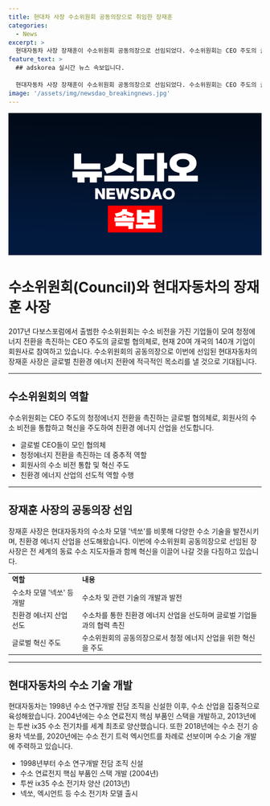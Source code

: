 ```yaml
---
title: 현대차 사장 수소위원회 공동의장으로 취임한 장재훈
categories:
  - News
excerpt: >
  현대자동차 사장 장재훈이 수소위원회 공동의장으로 선임되었다. 수소위원회는 CEO 주도의 글로벌 친환경 에너지 전환을 촉진하는 협의체로, 현재 20여 개국의 140개 기업이 참여하고 있다. 수소위원회는 리더십 액션을 주제로 한 연례 행사를 개최하며 현대차의 수소차 모델 '넥쏘' 를 선보였다. 현대차는 수소 연구개발 전담 조직을 신설한 뒤 수소 산업을 집중적으로 육성하며 수소 전기차를 세계 최초로 양산했다.
feature_text: >
  ## adskorea 실시간 뉴스 속보입니다.

  현대자동차 사장 장재훈이 수소위원회 공동의장으로 선임되었다. 수소위원회는 CEO 주도의 글로벌 친환경 에너지 전환을 촉진하는 협의체로, 현재 20여 개국의 140개 기업이 참여하고 있다. 수소위원회는 리더십 액션을 주제로 한 연례 행사를 개최하며 현대차의 수소차 모델 '넥쏘' 를 선보였다. 현대차는 수소 연구개발 전담 조직을 신설한 뒤 수소 산업을 집중적으로 육성하며 수소 전기차를 세계 최초로 양산했다.
image: '/assets/img/newsdao_breakingnews.jpg'
---
```


<p><img src="/assets/img/newsdao_breakingnews.jpg" alt="adskorea 속보" /></p>

<h1 data-ke-size="size26"><b>수소위원회(Council)</b>와 <b>현대자동차의 장재훈 사장</b></h1>

<p data-ke-size="size16">2017년 다보스포럼에서 출범한 수소위원회는 수소 비전을 가진 기업들이 모여 청정에너지 전환을 촉진하는 CEO 주도의 글로벌 협의체로, 현재 20여 개국의 140개 기업이 회원사로 참여하고 있습니다. 수소위원회의 공동의장으로 이번에 선임된 현대자동차의 장재훈 사장은 글로벌 친환경 에너지 전환에 적극적인 목소리를 낼 것으로 기대됩니다.</p>

<hr>

<h2 data-ke-size="size26">수소위원회의 역할</h2>

<p data-ke-size="size16">수소위원회는 CEO 주도의 청정에너지 전환을 촉진하는 글로벌 협의체로, 회원사의 수소 비전을 통합하고 혁신을 주도하여 친환경 에너지 산업을 선도합니다.</p>

<ul>
  <li>글로벌 CEO들이 모인 협의체</li>
  <li>청정에너지 전환을 촉진하는 데 중추적 역할</li>
  <li>회원사의 수소 비전 통합 및 혁신 주도</li>
  <li>친환경 에너지 산업의 선도적 역할 수행</li>
</ul>

<hr>

<h2 data-ke-size="size26">장재훈 사장의 공동의장 선임</h2>

<p data-ke-size="size16">장재훈 사장은 현대자동차의 수소차 모델 '넥쏘'를 비롯해 다양한 수소 기술을 발전시키며, 친환경 에너지 산업을 선도해왔습니다. 이번에 수소위원회 공동의장으로 선임된 장 사장은 전 세계의 동료 수소 지도자들과 함께 혁신을 이끌어 나갈 것을 다짐하고 있습니다.</p>

<table>
  <tr>
    <td><b>역할</b></td>
    <td><b>내용</b></td>
  </tr>
  <tr>
    <td>수소차 모델 '넥쏘' 등 개발</td>
    <td>수소차 및 관련 기술의 개발과 발전</td>
  </tr>
  <tr>
    <td>친환경 에너지 산업 선도</td>
    <td>수소차를 통한 친환경 에너지 산업을 선도하며 글로벌 기업들과의 협력 촉진</td>
  </tr>
  <tr>
    <td>글로벌 혁신 주도</td>
    <td>수소위원회의 공동의장으로서 청정 에너지 산업을 위한 혁신을 주도</td>
  </tr>
</table>

<hr>

<h2 data-ke-size="size26">현대자동차의 수소 기술 개발</h2>

<p data-ke-size="size16">현대자동차는 1998년 수소 연구개발 전담 조직을 신설한 이후, 수소 산업을 집중적으로 육성해왔습니다. 2004년에는 수소 연료전지 핵심 부품인 스택을 개발하고, 2013년에는 투싼 ix35 수소 전기차를 세계 최초로 양산했습니다. 또한 2018년에는 수소 전기 승용차 넥쏘를, 2020년에는 수소 전기 트럭 엑시언트를 차례로 선보이며 수소 기술 개발에 주력하고 있습니다.</p>

<ul>
  <li>1998년부터 수소 연구개발 전담 조직 신설</li>
  <li>수소 연료전지 핵심 부품인 스택 개발 (2004년)</li>
  <li>투싼 ix35 수소 전기차 양산 (2013년)</li>
  <li>넥쏘, 엑시언트 등 수소 전기차 모델 출시</li>
</ul>

<p data-ke-size="size16">&nbsp;</p>

